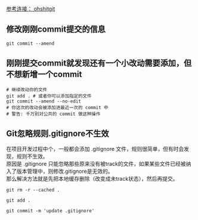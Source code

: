 [参考连接： ohshitgit](https://ohshitgit.com/zh)

## 修改刚刚commit提交的信息
```git
git commit --amend
```

## 刚刚提交commit就发现还有一个小改动需要添加，但不想新增一个commit
```git
# 继续改动你的文件
git add . # 或者你可以添加指定的文件
git commit --amend --no-edit
# 你这次的改动会被添加进最近一次的 commit 中
# 警告: 千万别对公共的 commit 做这种操作
```

## Git忽略规则.gitignore不生效
在项目开发过程中个，一般都会添加 .gitignore 文件，规则很简单，但有时会发现，规则不生效。  
原因是 .gitignore 只能忽略那些原来没有被track的文件，如果某些文件已经被纳入了版本管理中，则修改.gitignore是无效的。  
那么解决方法就是先把本地缓存删除（改变成未track状态），然后再提交。
```git
git rm -r --cached .

git add .

git commit -m 'update .gitignore'
```
